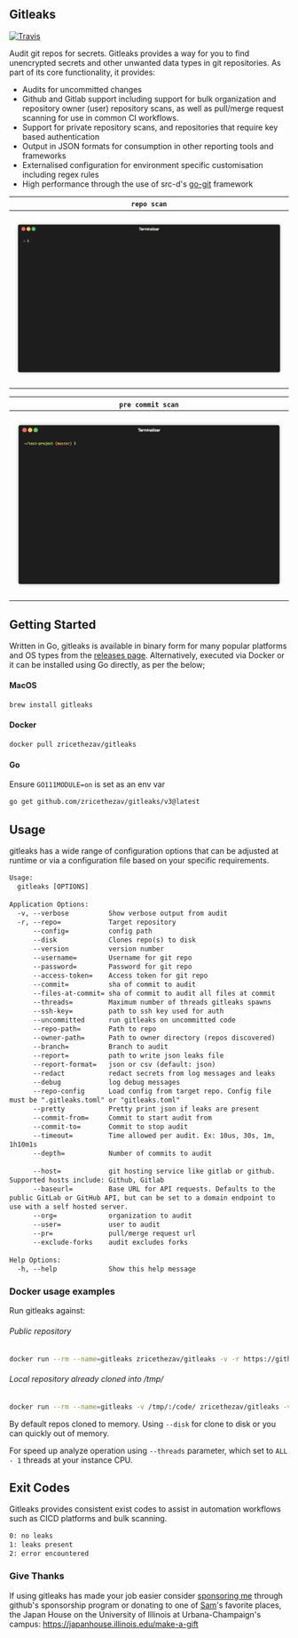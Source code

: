 Gitleaks
--------

<p align="left">
      <a href="https://travis-ci.com/zricethezav/gitleaks"><img alt="Travis" src="https://travis-ci.com/zricethezav/gitleaks.svg?branch=master"></a>
</p>

Audit git repos for secrets. Gitleaks provides a way for you to find unencrypted secrets and other unwanted data types in git repositories. As part of its core functionality, it provides:

* Audits for uncommitted changes
* Github and Gitlab support including support for bulk organization and repository owner (user) repository scans, as well as pull/merge request scanning for use in common CI workflows.
* Support for private repository scans, and repositories that require key based authentication
* Output in JSON formats for consumption in other reporting tools and frameworks
* Externalised configuration for environment specific customisation including regex rules
* High performance through the use of src-d's [go-git](https://github.com/src-d/go-git) framework



|  `repo scan` |
|---|
| <p align="left"><img src="https://raw.githubusercontent.com/zricethezav/gifs/master/repo-scan.gif"></p>  | <p align="left"><img src="https://raw.githubusercontent.com/zricethezav/gifs/master/repo-scan.gif"></p> |

| `pre commit scan` |
|---|
|  <p align="left"><img src="https://raw.githubusercontent.com/zricethezav/gifs/master/pre-commit-1.gif"></p> |

## Getting Started

Written in Go, gitleaks is available in binary form for many popular platforms and OS types from the [releases page](https://github.com/zricethezav/gitleaks/releases). Alternatively, executed via Docker or it can be installed using Go directly, as per the below;

#### MacOS

```
brew install gitleaks
```

#### Docker

```bash
docker pull zricethezav/gitleaks
```

#### Go
Ensure `GO111MODULE=on` is set as an env var
```bash
go get github.com/zricethezav/gitleaks/v3@latest
```

## Usage

gitleaks has a wide range of configuration options that can be adjusted at runtime or via a configuration file based on your specific requirements.

```
Usage:
  gitleaks [OPTIONS]

Application Options:
  -v, --verbose          Show verbose output from audit
  -r, --repo=            Target repository
      --config=          config path
      --disk             Clones repo(s) to disk
      --version          version number
      --username=        Username for git repo
      --password=        Password for git repo
      --access-token=    Access token for git repo
      --commit=          sha of commit to audit
      --files-at-commit= sha of commit to audit all files at commit
      --threads=         Maximum number of threads gitleaks spawns
      --ssh-key=         path to ssh key used for auth
      --uncommitted      run gitleaks on uncommitted code
      --repo-path=       Path to repo
      --owner-path=      Path to owner directory (repos discovered)
      --branch=          Branch to audit
      --report=          path to write json leaks file
      --report-format=   json or csv (default: json)
      --redact           redact secrets from log messages and leaks
      --debug            log debug messages
      --repo-config      Load config from target repo. Config file must be ".gitleaks.toml" or "gitleaks.toml"
      --pretty           Pretty print json if leaks are present
      --commit-from=     Commit to start audit from
      --commit-to=       Commit to stop audit
      --timeout=         Time allowed per audit. Ex: 10us, 30s, 1m, 1h10m1s
      --depth=           Number of commits to audit

      --host=            git hosting service like gitlab or github. Supported hosts include: Github, Gitlab
      --baseurl=         Base URL for API requests. Defaults to the public GitLab or GitHub API, but can be set to a domain endpoint to use with a self hosted server.
      --org=             organization to audit
      --user=            user to audit
      --pr=              pull/merge request url
      --exclude-forks    audit excludes forks

Help Options:
  -h, --help             Show this help message
```

### Docker usage examples

Run gitleaks against:

###### Public repository

```bash
docker run --rm --name=gitleaks zricethezav/gitleaks -v -r https://github.com/zricethezav/gitleaks.git
```

###### Local repository already cloned into /tmp/

```bash
docker run --rm --name=gitleaks -v /tmp/:/code/ zricethezav/gitleaks -v --repo-path=/code/gitleaks
```

By default repos cloned to memory. Using `--disk` for clone to disk or you can quickly out of memory.

For speed up analyze operation using `--threads` parameter, which set to `ALL - 1` threads at your instance CPU.


## Exit Codes

Gitleaks provides consistent exist codes to assist in automation workflows such as CICD platforms and bulk scanning.


```
0: no leaks
1: leaks present
2: error encountered
```

### Give Thanks

If using gitleaks has made your job easier consider [sponsoring me](https://github.com/sponsors/zricethezav) through github's sponsorship program or donating to one of [Sam](https://www.flickr.com/photos/146541520@N08/albums/72157710121716312)'s favorite places, the Japan House on the University of Illinois at Urbana-Champaign's campus: https://japanhouse.illinois.edu/make-a-gift

